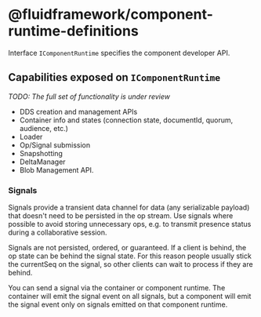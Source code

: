 # @fluidframework/component-runtime-definitions

Interface `IComponentRuntime` specifies the component developer API.

## Capabilities exposed on `IComponentRuntime`

_TODO: The full set of functionality is under review_

- DDS creation and management APIs
- Container info and states (connection state, documentId, quorum, audience, etc.)
- Loader
- Op/Signal submission
- Snapshotting
- DeltaManager
- Blob Management API.

### Signals

Signals provide a transient data channel for data (any serializable payload)
that doesn't need to be persisted in the op stream.
Use signals where possible to avoid storing unnecessary ops, e.g. to transmit presence status during a collaborative session.

Signals are not persisted, ordered, or guaranteed. If a client is behind, the op state can be behind the signal state.
For this reason people usually stick the currentSeq on the signal, so other clients can wait to process if they are behind.

You can send a signal via the container or component runtime. The container will emit the signal event on all signals,
but a component will emit the signal event only on signals emitted on that component runtime.
